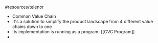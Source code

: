 #resources/telenor 

- Common Value Chain
- It's a solution to simplify the product landscape from 4 different value chains down to one
- Its implementation is running as a program: [[CVC Program]]
- 